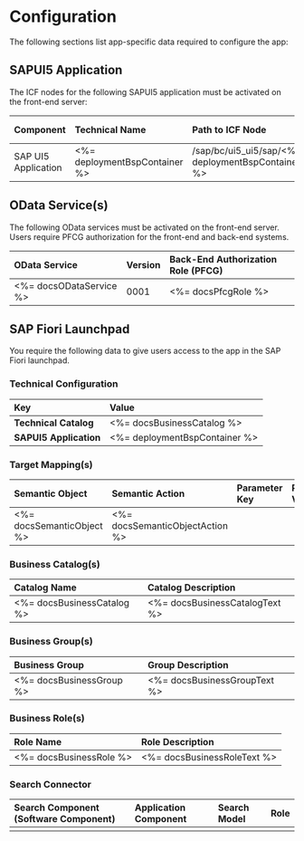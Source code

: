 # Configuration

The following sections list app-specific data required to configure the app:

## SAPUI5 Application

The ICF nodes for the following SAPUI5 application must be activated on the front-end server:

| Component           | Technical Name      | Path to ICF Node                        | SAP UI5 Component            |
|:--------------------|:--------------------|:----------------------------------------|:-----------------------------|
| SAP UI5 Application | <%= deploymentBspContainer %> | /sap/bc/ui5_ui5/sap/<%= deploymentBspContainer %> | <%= projectNamespace %>      |

## OData Service(s)

The following OData services must be activated on the front-end server. Users require PFCG authorization for the front-end and back-end systems.

| OData Service                  | Version | Back-End Authorization Role (PFCG) |
|:-------------------------------|:--------|:-----------------------------------|
| <%= docsODataService %>            | 0001    | <%= docsPfcgRole %>                    |

## SAP Fiori Launchpad

You require the following data to give users access to the app in the SAP Fiori launchpad.

### Technical Configuration

| Key                        | Value                         |
|:---------------------------|:------------------------------|
| **Technical Catalog**      | <%= docsBusinessCatalog %>    |
| **SAPUI5 Application**     | <%= deploymentBspContainer %> |

### Target Mapping(s)

| Semantic Object            | Semantic Action                  | Parameter Key | Parameter Value |
|:---------------------------|:---------------------------------|:--------------|:----------------|
| <%= docsSemanticObject %>  | <%= docsSemanticObjectAction %>  |               |                 |

### Business Catalog(s)

| Catalog Name                        | Catalog Description                  |
|:------------------------------------|:-------------------------------------|
| <%= docsBusinessCatalog %>          | <%= docsBusinessCatalogText %>       |

### Business Group(s)

| Business Group                      | Group Description                    |
|:------------------------------------|:-------------------------------------|
| <%= docsBusinessGroup %>            | <%= docsBusinessGroupText %>         |

### Business Role(s)

| Role Name                           | Role Description                     |
|:------------------------------------|:-------------------------------------|
| <%= docsBusinessRole %>             | <%= docsBusinessRoleText %>          |

### Search Connector

| Search Component (Software Component) | Application Component | Search Model | Role    |
|:--------------------------------------|:----------------------|:-------------|:--------|
|                                       |                       |              |         |
